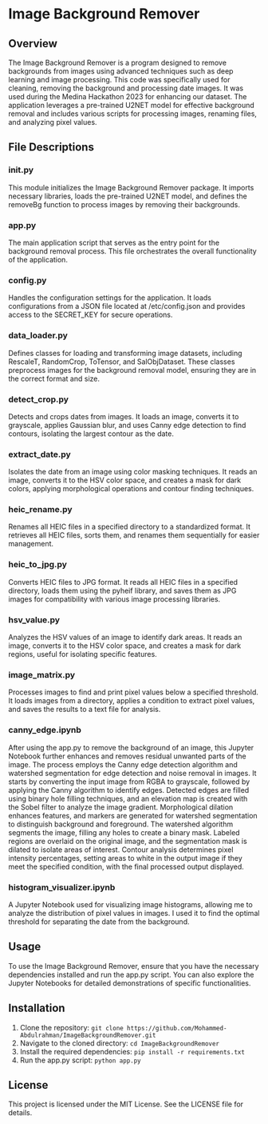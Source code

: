 # Image Background Remover

## Overview
The Image Background Remover is a program designed to remove backgrounds from images using advanced techniques such as deep learning and image processing. This code was specifically used for cleaning, removing the background and processing date images. It was used during the Medina Hackathon 2023 for enhancing our dataset. The application leverages a pre-trained U2NET model for effective background removal and includes various scripts for processing images, renaming files, and analyzing pixel values.

## File Descriptions
### __init__.py
This module initializes the Image Background Remover package. It imports necessary libraries, loads the pre-trained U2NET model, and defines the removeBg function to process images by removing their backgrounds.

### app.py
The main application script that serves as the entry point for the background removal process. This file orchestrates the overall functionality of the application.

### config.py
Handles the configuration settings for the application. It loads configurations from a JSON file located at /etc/config.json and provides access to the SECRET_KEY for secure operations.

### data_loader.py
Defines classes for loading and transforming image datasets, including RescaleT, RandomCrop, ToTensor, and SalObjDataset. These classes preprocess images for the background removal model, ensuring they are in the correct format and size.

### detect_crop.py
Detects and crops dates from images. It loads an image, converts it to grayscale, applies Gaussian blur, and uses Canny edge detection to find contours, isolating the largest contour as the date.

### extract_date.py
Isolates the date from an image using color masking techniques. It reads an image, converts it to the HSV color space, and creates a mask for dark colors, applying morphological operations and contour finding techniques.

### heic_rename.py
Renames all HEIC files in a specified directory to a standardized format. It retrieves all HEIC files, sorts them, and renames them sequentially for easier management.

### heic_to_jpg.py
Converts HEIC files to JPG format. It reads all HEIC files in a specified directory, loads them using the pyheif library, and saves them as JPG images for compatibility with various image processing libraries.

### hsv_value.py
Analyzes the HSV values of an image to identify dark areas. It reads an image, converts it to the HSV color space, and creates a mask for dark regions, useful for isolating specific features.

### image_matrix.py
Processes images to find and print pixel values below a specified threshold. It loads images from a directory, applies a condition to extract pixel values, and saves the results to a text file for analysis.

### canny_edge.ipynb
After using the app.py to remove the background of an image, this Jupyter Notebook further enhances and removes residual unwanted parts of the image.
The process employs the Canny edge detection algorithm and watershed segmentation for edge detection and noise removal in images. It starts by converting the input image from RGBA to grayscale, followed by applying the Canny algorithm to identify edges. Detected edges are filled using binary hole filling techniques, and an elevation map is created with the Sobel filter to analyze the image gradient. Morphological dilation enhances features, and markers are generated for watershed segmentation to distinguish background and foreground. The watershed algorithm segments the image, filling any holes to create a binary mask. Labeled regions are overlaid on the original image, and the segmentation mask is dilated to isolate areas of interest. Contour analysis determines pixel intensity percentages, setting areas to white in the output image if they meet the specified condition, with the final processed output displayed.

### histogram_visualizer.ipynb
A Jupyter Notebook used for visualizing image histograms, allowing me to analyze the distribution of pixel values in images. I used it to find the optimal threshold for separating the date from the background.

## Usage
To use the Image Background Remover, ensure that you have the necessary dependencies installed and run the app.py script. You can also explore the Jupyter Notebooks for detailed demonstrations of specific functionalities.

## Installation
1. Clone the repository: `git clone https://github.com/Mohammed-Abdulrahman/ImageBackgroundRemover.git`
2. Navigate to the cloned directory: `cd ImageBackgroundRemover`
3. Install the required dependencies: `pip install -r requirements.txt`
4. Run the app.py script: `python app.py`

## License
This project is licensed under the MIT License. See the LICENSE file for details.